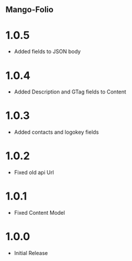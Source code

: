 ## Mango-Folio

# 1.0.5

* Added fields to JSON body

# 1.0.4

* Added Description and GTag fields to Content

# 1.0.3

* Added contacts and logokey fields

# 1.0.2

* Fixed old api Url

# 1.0.1

* Fixed Content Model

# 1.0.0

* Initial Release